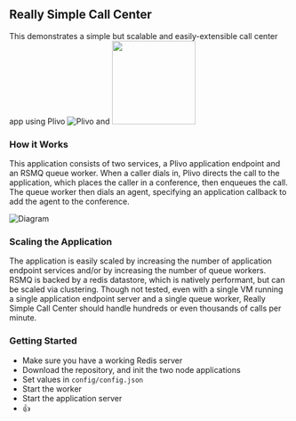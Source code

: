 ## Really Simple Call Center

This demonstrates a simple but scalable and easily-extensible call center app using Plivo ![Plivo](https://www.plivo.com/assets/dist/img/logo.png) and <img src="https://img.webmart.de/rsmq_wide.png" width=150>

### How it Works
This application consists of two services, a Plivo application endpoint and an RSMQ queue worker. When a caller dials in, Plivo directs the call to the application, which places the caller in a conference, then enqueues the call. The queue worker then dials an agent, specifying an application callback to add the agent to the conference.

![Diagram](https://callcenter.joeleaver.com/static/diagram.png)

### Scaling the Application
The application is easily scaled by increasing the number of application endpoint services and/or by increasing the number of queue workers. RSMQ is backed by a redis datastore, which is natively performant, but can be scaled via clustering. Though not tested, even with a single VM running a single application endpoint server and a single queue worker, Really Simple Call Center should handle hundreds or even thousands of calls per minute.

### Getting Started
* Make sure you have a working Redis server
* Download the repository, and init the two node applications
* Set values in `config/config.json`
* Start the worker
* Start the application server
* &#128077;
